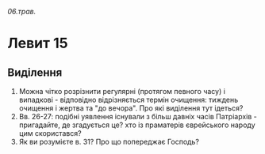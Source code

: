 
_06.трав._

# Левит 15

## Виділення
1. Можна чітко розрізнити регулярні (протягом певного часу) і випадкові - відповідно відрізняється термін очищення: тиждень очищення і жертва та "до вечора". Про які виділення тут ідеться?
2. Вв. 26-27: подібні уявлення існували з більш давніх часів Патріархів - пригадайте, де згадується це? хто із праматерів єврейського народу цим скористався?
3. Як ви розумієте в. 31? Про що попереджає Господь?
